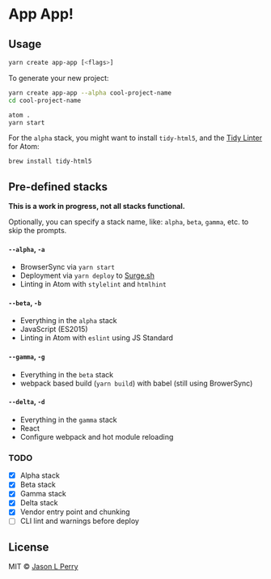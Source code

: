 # App App!

## Usage

```bash
yarn create app-app [<flags>]
```

To generate your new project:

```bash
yarn create app-app --alpha cool-project-name
cd cool-project-name

atom .
yarn start
```

For the `alpha` stack, you might want to install `tidy-html5`, and the [Tidy Linter](https://atom.io/packages/linter-tidy) for Atom:

```bash
brew install tidy-html5
```

## Pre-defined stacks

**This is a work in progress, not all stacks functional.**

Optionally, you can specify a stack name, like: `alpha`, `beta`, `gamma`, etc. to skip the prompts.

#### `--alpha`, `-a`

- BrowserSync via `yarn start`
- Deployment via `yarn deploy` to [Surge.sh](https://surge.sh)
- Linting in Atom with `stylelint` and `htmlhint`

#### `--beta`, `-b`

- Everything in the `alpha` stack
- JavaScript (ES2015)
- Linting in Atom with `eslint` using JS Standard

#### `--gamma`, `-g`

- Everything in the `beta` stack
- webpack based build (`yarn build`) with babel (still using BrowerSync)

#### `--delta`, `-d`

- Everything in the `gamma` stack
- React
- Configure webpack and hot module reloading

### TODO

- [x] Alpha stack
- [x] Beta stack
- [x] Gamma stack
- [x] Delta stack
- [x] Vendor entry point and chunking
- [ ] CLI lint and warnings before deploy

## License

MIT &copy; [Jason L Perry](https://github.com/ambethia)
